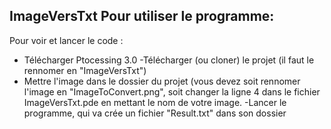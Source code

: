 ImageVersTxt
Pour utiliser le programme:
  - 
Pour voir et lancer le code :
  - Télécharger Ptocessing 3.0
  -Télécharger (ou cloner) le projet (il faut le rennomer en "ImageVersTxt")
  - Mettre l'image dans le dossier du projet (vous devez soit rennomer l'image en "ImageToConvert.png", soit changer la ligne 4 dans le fichier ImageVersTxt.pde en mettant le nom de votre image.
  -Lancer le programme, qui va crée un fichier "Result.txt" dans son dossier
  